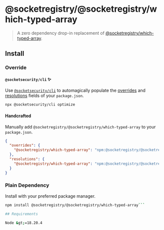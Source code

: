 # @socketregistry/@socketregistry/which-typed-array

> A zero dependency drop-in replacement of
> [@socketregistry/which-typed-array](https://www.npmjs.com/package/@socketregistry/which-typed-array).

## Install

### Override

#### `@socketsecurity/cli` :sparkles:

Use [`@socketsecurity/cli`](https://www.npmjs.com/package/@socketsecurity/cli)
to automagically populate the
[overrides](https://docs.npmjs.com/cli/v9/configuring-npm/package-json#overrides)
and [resolutions](https://yarnpkg.com/configuration/manifest#resolutions) fields
of your `package.json`.

```sh
npx @socketsecurity/cli optimize
```

#### Handcrafted

Manually add `@socketregistry/@socketregistry/which-typed-array` to your
`package.json`.

```json
{
  "overrides": {
    "@socketregistry/which-typed-array": "npm:@socketregistry/@socketregistry/which-typed-array@^1"
  },
  "resolutions": {
    "@socketregistry/which-typed-array": "npm:@socketregistry/@socketregistry/which-typed-array@^1"
  }
}
```

### Plain Dependency

Install with your preferred package manager.

````sh
npm install @socketregistry/@socketregistry/which-typed-array```

## Requirements

Node &gt;=18.20.4
````
